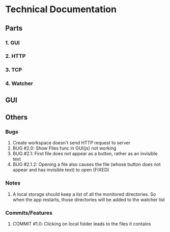 # Technical Documentation

## Parts

### 1. GUI
### 2. HTTP
### 3. TCP
### 4. Watcher

## GUI


## Others

### Bugs
1. Create workspace doesn't send HTTP request to server
2. BUG #2.0: Show Files func in GUI(js) not working
3. BUG #2.1: First file does not appear as a button, rather as an invisible text
4. BUG #2.1.2: Opening a file also causes the file (whose button does not appear and has invisible text) to open (FIXED)

### Notes
1. A local storage should keep a list of all the monitored directories. So when the app restarts, those directories will be added to the watcher list  


### Commits/Features
1. COMMIT #1.0: Clicking on local folder leads to the files it contains
